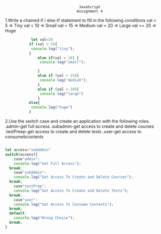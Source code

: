                                       JavaScript
                                     Assignment 4

 1.Write a chained if / else-if statement to fill in the following conditions 
 val  < 5  =>  Tiny
 val  < 10  =>  Small
 val  < 15  =>  Medium
 val  < 20  => Large
 val  >= 20  => Huge

 ```js
             let val=20
            if (val < 5){
             console.log("tiny");
            }
                else if(val < 10) {
                 console.log("small");

                }
                else if (val < 15){
                 console.log("medium");
                }
                else if (val < 20){
                 console.log("large")
                }
            else{
             console.log("huge")
            }
 ```               
 
2.Use the switch case and create an application with the following roles.
  .admin-get full access
  .subadmin-get access to create and delete courses
  .testPreep-get access to create and delete tests
  .user-get access to consumebcontents

```js

let access="subAdmin"
switch(access){
    case"admin":
    console.log("Get Full Access");
  break;
    case"subAdmin":
    console.log("Get Access To Create and Delete Courses");
  break;
    case"testPrep":
    console.log("Get Access To Create and Delete Tests");
  break;
    case"user":
    console.log("Get Access To Consume Contents");
  break;
  default:
    console.log("Wrong Choice");
  break;
}
```